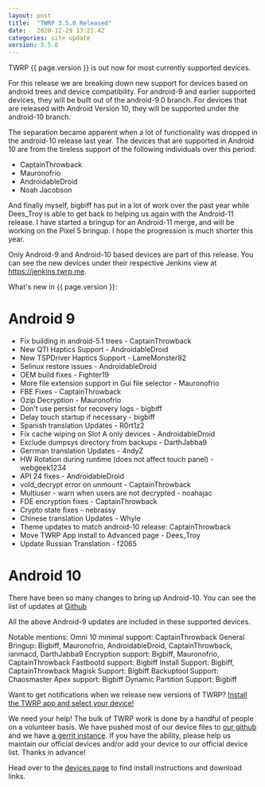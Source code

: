 ```yaml
---
layout: post
title:  "TWRP 3.5.0 Released"
date:   2020-12-29 13:21:42
categories: site update
version: 3.5.0
---
```


TWRP {{ page.version }} is out now for most currently supported devices.

For this release we are breaking down new support for devices based on android trees and device compatibility.
For android-9 and earlier supported devices, they will be built out of the android-9.0 branch. For devices that
are released with Android Version 10, they will be supported under the android-10 branch.

The separation became apparent when a lot of functionality was dropped in the android-10 release last year. The
devices that are supported in Android 10 are from the tireless support of the following individuals over this period:
- CaptainThrowback
- Mauronofrio
- AndroidableDroid
- Noah Jacobson

And finally myself, bigbiff has put in a lot of work over the past year while Dees_Troy is able to get back to
helping us again with the Android-11 release. I have started a bringup for an Android-11 merge, and will be working
on the Pixel 5 bringup. I hope the progression is much shorter this year.

Only Android-9 and Android-10 based devices are part of this release. You can see the new devices under their
respective Jenkins view at https://jenkins.twrp.me.


What's new in {{ page.version }}:
# Android 9
- Fix building in android-5.1 trees - CaptainThrowback
- New QTI Haptics Support - AndroidableDroid
- New TSPDriver Haptics Support - LameMonster82
- Selinux restore issues - AndroidableDroid
- OEM build fixes - Fighter19
- More file extension support in Gui file selector - Mauronofrio
- FBE Fixes - CaptainThrowback
- Ozip Decryption - Mauronofrio
- Don't use persist for recovery logs - bigbiff
- Delay touch startup if necessary - bigbiff
- Spanish translation Updates - R0rt1z2
- Fix cache wiping on Slot A only devices - AndroidableDroid
- Exclude dumpsys directory from backups - DarthJabba9
- Gerrman translation Updates - 4ndyZ
- HW Rotation during runtime (does not affect touch panel) - webgeek1234
- API 24 fixes - AndroidableDroid
- vold_decrypt error on unmount - CaptainThrowback
- Multiuser - warn when users are not decrypted - noahajac
- FDE encryption fixes - CaptainThrowback
- Crypto state fixes - nebrassy
- Chinese translation Updates - Whyle
- Theme updates to match android-10 release: CaptainThrowback
- Move TWRP App install to Advanced page - Dees\_Troy
- Update Russian Translation - f2065

# Android 10
There have been so many changes to bring up Android-10. You can see the list of updates at [Github](https://github.com/TeamWin/android_bootable_recovery/commits/android-10.0)

All the above Android-9 updates are included in these supported devices.

Notable mentions:
Omni 10 minimal support: CaptainThrowback
General Bringup: Bigbiff, Mauronofrio, AndroidableDroid, CaptainThrowback, ianmacd, DarthJabba9
Encryption support: Bigbiff, Mauronofrio, CaptainThrowback
Fastbootd support: Bigbiff
Install Support: Bigbiff, CaptainThrowback
Magisk Support: Bigbiff
Backuptool Support: Chaosmaster
Apex support: Bigbiff
Dynamic Partition Support: Bigbiff


Want to get notifications when we release new versions of TWRP? [Install the TWRP app and select your device!](https://twrp.me/app)

We need your help! The bulk of TWRP work is done by a handful of people on a volunteer basis. We have pushed most of our device files to [our github](http://github.com/TeamWin/) and we have [a gerrit instance](http://gerrit.twrp.me). If you have the ability, please help us maintain our official devices and/or add your device to our official device list. Thanks in advance!

Head over to the [devices page](http://twrp.me/Devices) to find install instructions and download links.

